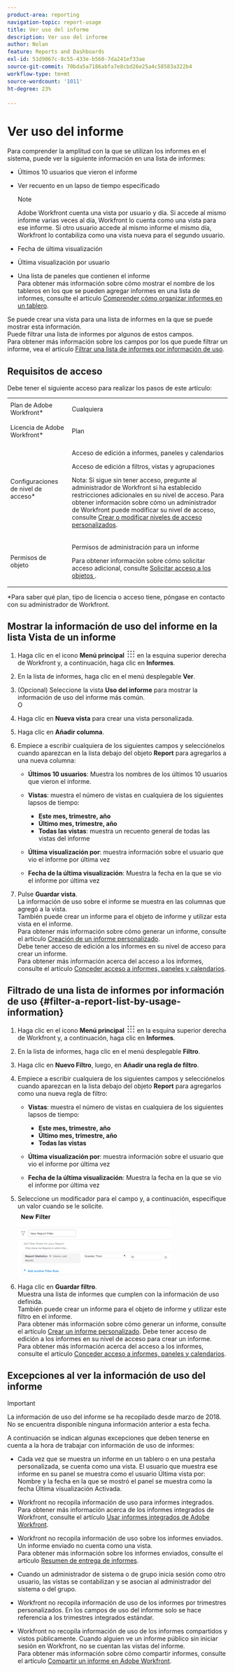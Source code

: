```yaml
---
product-area: reporting
navigation-topic: report-usage
title: Ver uso del informe
description: Ver uso del informe
author: Nolan
feature: Reports and Dashboards
exl-id: 51d9067c-8c55-433e-b560-7da241ef33ae
source-git-commit: 70bda5a7186abfa7e8cbd26e25a4c58583a322b4
workflow-type: tm+mt
source-wordcount: '1011'
ht-degree: 23%

---
```


# Ver uso del informe

<!--
<p data-mc-conditions="QuicksilverOrClassic.Draft mode">(NOTE: : *** DO NOT CHANGE, REMOVE, CHANGE LINK, RENAME THIS ARTICLE- IT IS LINKED TO THE PENDO GUIDE FOR THE MAIN REPORTS AREA***)</p>
-->

Para comprender la amplitud con la que se utilizan los informes en el sistema, puede ver la siguiente información en una lista de informes:

* Últimos 10 usuarios que vieron el informe
* Ver recuento en un lapso de tiempo especificado

  >[!NOTE]
  >
  >Adobe Workfront cuenta una vista por usuario y día. Si accede al mismo informe varias veces al día, Workfront lo cuenta como una vista para ese informe. Si otro usuario accede al mismo informe el mismo día, Workfront lo contabiliza como una vista nueva para el segundo usuario.

* Fecha de última visualización
* Última visualización por usuario
* Una lista de paneles que contienen el informe\
  Para obtener más información sobre cómo mostrar el nombre de los tableros en los que se pueden agregar informes en una lista de informes, consulte el artículo [Comprender cómo organizar informes en un tablero](../../../reports-and-dashboards/reports/report-usage/understand-how-organize-reports-dashboard.md).

Se puede crear una vista para una lista de informes en la que se puede mostrar esta información.\
Puede filtrar una lista de informes por algunos de estos campos.\
Para obtener más información sobre los campos por los que puede filtrar un informe, vea el artículo [Filtrar una lista de informes por información de uso](#filter-a-report-list-by-usage-information).

## Requisitos de acceso

Debe tener el siguiente acceso para realizar los pasos de este artículo:

<table style="table-layout:auto"> 
 <col> 
 <col> 
 <tbody> 
  <tr> 
   <td role="rowheader">Plan de Adobe Workfront*</td> 
   <td> <p>Cualquiera</p> </td> 
  </tr> 
  <tr> 
   <td role="rowheader">Licencia de Adobe Workfront*</td> 
   <td> <p>Plan </p> </td> 
  </tr> 
  <tr> 
   <td role="rowheader">Configuraciones de nivel de acceso*</td> 
   <td> <p>Acceso de edición a informes, paneles y calendarios</p> <p>Acceso de edición a filtros, vistas y agrupaciones</p> <p>Nota: Si sigue sin tener acceso, pregunte al administrador de Workfront si ha establecido restricciones adicionales en su nivel de acceso. Para obtener información sobre cómo un administrador de Workfront puede modificar su nivel de acceso, consulte <a href="../../../administration-and-setup/add-users/configure-and-grant-access/create-modify-access-levels.md" class="MCXref xref">Crear o modificar niveles de acceso personalizados</a>.</p> </td> 
  </tr> 
  <tr> 
   <td role="rowheader">Permisos de objeto</td> 
   <td> <p>Permisos de administración para un informe</p> <p>Para obtener información sobre cómo solicitar acceso adicional, consulte <a href="../../../workfront-basics/grant-and-request-access-to-objects/request-access.md" class="MCXref xref">Solicitar acceso a los objetos </a>.</p> </td> 
  </tr> 
 </tbody> 
</table>

&#42;Para saber qué plan, tipo de licencia o acceso tiene, póngase en contacto con su administrador de Workfront.

## Mostrar la información de uso del informe en la lista Vista de un informe

1. Haga clic en el icono **Menú principal** ![Menú principal](assets/main-menu-icon.png) en la esquina superior derecha de Workfront y, a continuación, haga clic en **Informes**.

1. En la lista de informes, haga clic en el menú desplegable **Ver**.
1. (Opcional) Seleccione la vista **Uso del informe** para mostrar la información de uso del informe más común.\
   O

1. Haga clic en **Nueva vista** para crear una vista personalizada.
1. Haga clic en **Añadir columna**.
1. Empiece a escribir cualquiera de los siguientes campos y selecciónelos cuando aparezcan en la lista debajo del objeto **Report** para agregarlos a una nueva columna:

   * **Últimos 10 usuarios**: Muestra los nombres de los últimos 10 usuarios que vieron el informe.
   * **Vistas**: muestra el número de vistas en cualquiera de los siguientes lapsos de tiempo:

      * **Este mes, trimestre, año**
      * **Último mes, trimestre, año**
      * **Todas las vistas**: muestra un recuento general de todas las vistas del informe

   * **Última visualización por**: muestra información sobre el usuario que vio el informe por última vez
   * **Fecha de la última visualización**: Muestra la fecha en la que se vio el informe por última vez

1. Pulse **Guardar vista**.\
   La información de uso sobre el informe se muestra en las columnas que agregó a la vista.\
   También puede crear un informe para el objeto de informe y utilizar esta vista en el informe.\
   Para obtener más información sobre cómo generar un informe, consulte el artículo [Creación de un informe personalizado](../../../reports-and-dashboards/reports/creating-and-managing-reports/create-custom-report.md).\
   Debe tener acceso de edición a los informes en su nivel de acceso para crear un informe.\
   Para obtener más información acerca del acceso a los informes, consulte el artículo [Conceder acceso a informes, paneles y calendarios](../../../administration-and-setup/add-users/configure-and-grant-access/grant-access-reports-dashboards-calendars.md).

## Filtrado de una lista de informes por información de uso {#filter-a-report-list-by-usage-information}

1. Haga clic en el icono **Menú principal** ![Menú principal](assets/main-menu-icon.png) en la esquina superior derecha de Workfront y, a continuación, haga clic en **Informes**.
1. En la lista de informes, haga clic en el menú desplegable **Filtro**.
1. Haga clic en **Nuevo Filtro**, luego, en **Añadir una regla de filtro**.
1. Empiece a escribir cualquiera de los siguientes campos y selecciónelos cuando aparezcan en la lista debajo del objeto **Report** para agregarlos como una nueva regla de filtro:

   * **Vistas**: muestra el número de vistas en cualquiera de los siguientes lapsos de tiempo:

      * **Este mes, trimestre, año**
      * **Último mes, trimestre, año**
      * **Todas las vistas**

   * **Última visualización por**: muestra información sobre el usuario que vio el informe por última vez
   * **Fecha de la última visualización**: Muestra la fecha en la que se vio el informe por última vez

1. Seleccione un modificador para el campo y, a continuación, especifique un valor cuando se le solicite.\
   ![Estadísticas del filtro de uso de informes](assets/qs-report-usage-filter-statistics-350x150.png)

1. Haga clic en **Guardar filtro**.\
   Muestra una lista de informes que cumplen con la información de uso definida.\
   También puede crear un informe para el objeto de informe y utilizar este filtro en el informe.\
   Para obtener más información sobre cómo generar un informe, consulte el artículo [Crear un informe personalizado](../../../reports-and-dashboards/reports/creating-and-managing-reports/create-custom-report.md). Debe tener acceso de edición a los informes en su nivel de acceso para crear un informe.\
   Para obtener más información acerca del acceso a los informes, consulte el artículo [Conceder acceso a informes, paneles y calendarios](../../../administration-and-setup/add-users/configure-and-grant-access/grant-access-reports-dashboards-calendars.md).

## Excepciones al ver la información de uso del informe

>[!IMPORTANT]
>
>La información de uso del informe se ha recopilado desde marzo de 2018. No se encuentra disponible ninguna información anterior a esta fecha.

A continuación se indican algunas excepciones que deben tenerse en cuenta a la hora de trabajar con información de uso de informes:

* Cada vez que se muestra un informe en un tablero o en una pestaña personalizada, se cuenta como una vista. El usuario que muestra ese informe en su panel se muestra como el usuario Última vista por: Nombre y la fecha en la que se mostró el panel se muestra como la fecha Última visualización Activada.
* Workfront no recopila información de uso para informes integrados.\
  Para obtener más información acerca de los informes integrados de Workfront, consulte el artículo [Usar informes integrados de Adobe Workfront](../../../reports-and-dashboards/reports/using-built-in-reports/use-workfront-built-in-reports.md).

* Workfront no recopila información de uso sobre los informes enviados. Un informe enviado no cuenta como una vista.\
  Para obtener más información sobre los informes enviados, consulte el artículo [Resumen de entrega de informes](../../../reports-and-dashboards/reports/creating-and-managing-reports/set-up-report-deliveries.md).

* Cuando un administrador de sistema o de grupo inicia sesión como otro usuario, las vistas se contabilizan y se asocian al administrador del sistema o del grupo.
* Workfront no recopila información de uso de los informes por trimestres personalizados. En los campos de uso del informe solo se hace referencia a los trimestres integrados estándar.
* Workfront no recopila información de uso de los informes compartidos y vistos públicamente. Cuando alguien ve un informe público sin iniciar sesión en Workfront, no se cuentan las vistas del informe.\
  Para obtener más información sobre cómo compartir informes, consulte el artículo [Compartir un informe en Adobe Workfront](../../../reports-and-dashboards/reports/creating-and-managing-reports/share-report.md).
